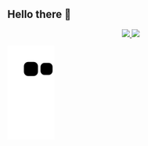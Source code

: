 ## Hello there 👋

<div align="center">
  <a href="https://github.com/acampospsantos">
  <img height="170em" src="https://github-readme-stats.vercel.app/api?username=acampospsantos&show_icons=true&theme=chartreuse-dark&include_all_commits=true&count_private=true"/>
  <img height="165em" src="https://github-readme-stats.vercel.app/api/top-langs/?username=acampospsantos&layout=compact&langs_count=7&theme=chartreuse-dark"/>
</div>
  
  ![Snake animation](https://github.com/acampospsantos/acampospsantos/blob/output/github-contribution-grid-snake.svg)
 
  
## 
  

